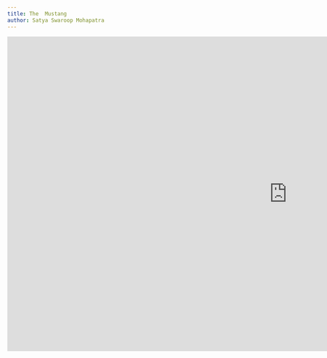 ```yaml
---
title: The  Mustang
author: Satya Swaroop Mohapatra
---
```


<iframe width="1280" height="720" src="https://www.youtube.com/embed/vZgBDxFTTtk" title="YouTube video player" frameborder="0" allow="accelerometer; autoplay; clipboard-write; encrypted-media; gyroscope; picture-in-picture" allowfullscreen></iframe>
